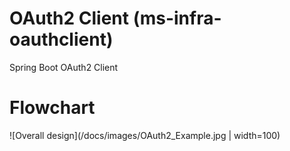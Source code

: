# OAuth2 Client (ms-infra-oauthclient)
 Spring Boot OAuth2 Client

# Flowchart
 ![Overall design](/docs/images/OAuth2_Example.jpg | width=100)